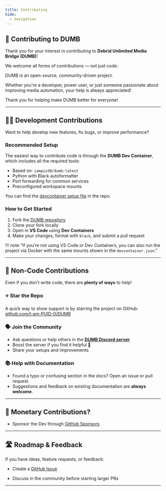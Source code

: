 ```yaml
---
title: Contributing
hide:
  - navigation
---
```


## 🤝 Contributing to DUMB

Thank you for your interest in contributing to **Debrid Unlimited Media Bridge (DUMB)**!

We welcome all forms of contributions — not just code.

DUMB is an open-source, community-driven project. 

Whether you're a developer, power user, or just someone passionate about improving media automation, your help is always appreciated!

Thank you for helping make DUMB better for everyone!

---

## 👨‍💻 Development Contributions

Want to help develop new features, fix bugs, or improve performance?

### Recommended Setup
The easiest way to contribute code is through the **DUMB Dev Container**, which includes all the required tools:

- Based on: `iampuid0/dumb:latest`
- Python with Black autoformatter
- Port forwarding for common services
- Preconfigured workspace mounts

You can find the [devcontainer setup file](https://github.com/I-am-PUID-0/DUMB/tree/master/.devcontainer/devcontainer.json) in the repo.

### How to Get Started

1. Fork the [DUMB repository](https://github.com/I-am-PUID-0/DUMB)
2. Clone your fork locally
3. Open in **VS Code** using **Dev Containers**
4. Make your changes, format with `black`, and submit a pull request

!!! note "If you’re not using VS Code or Dev Containers, you can also run the project via Docker with the same mounts shown in the `devcontainer.json`."

---

## 🌟 Non-Code Contributions

Even if you don't write code, there are **plenty of ways** to help!

### ⭐ Star the Repo
A quick way to show support is by starring the project on GitHub:  [github.com/I-am-PUID-0/DUMB](https://github.com/I-am-PUID-0/DUMB)

### 🗣️ Join the Community
- Ask questions or help others in the **[DUMB Discord server](https://discord.gg/8dqKUBtbp5)**
- Boost the server if you find it helpful 🙌
- Share your setups and improvements

### 📚 Help with Documentation
- Found a typo or confusing section in the docs? Open an issue or pull request.
- Suggestions and feedback on existing documentation are **always welcome**.

---

## 🧾 Monetary Contributions?

- Sponsor the Dev through [GitHub Sponsors](https://github.com/sponsors/I-am-PUID-0)

---

## 🛣️ Roadmap & Feedback

If you have ideas, feature requests, or feedback:

- Create a [GitHub Issue](https://github.com/I-am-PUID-0/DUMB/issues)

- Discuss in the community before starting larger PRs

---

